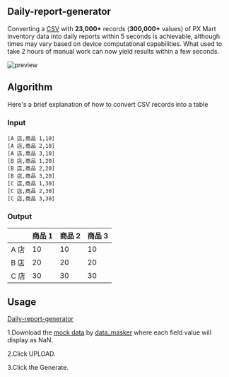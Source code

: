 ## Daily-report-generator
Converting a [CSV](https://en.wikipedia.org/wiki/Comma-separated_values) with **23,000+** records (**300,000+** values) of PX Mart inventory data into daily reports within 5 seconds is achievable, although times may vary based on device computational capabilities. What used to take 2 hours of manual work can now yield results within a few seconds.

![preview](https://github.com/chienniman/Daily-report-generator/assets/97031067/04738835-7670-4d1b-a090-16875b5d67ec)

## Algorithm
Here's a brief explanation of how to convert CSV records into a table
### Input
```
[A 店,商品 1,10] 
[A 店,商品 2,10] 
[A 店,商品 3,10] 
[B 店,商品 1,20] 
[B 店,商品 2,20] 
[B 店,商品 3,20] 
[C 店,商品 1,30] 
[C 店,商品 2,30]
[C 店,商品 3,30]
```
### Output
|  | 商品 1 | 商品 2 | 商品 3 |
| -------- | -------- | -------- | -------- |
| A  店    | 10     | 10     | 10     |
| B  店    | 20     | 20     | 20     |
| C  店    | 30     | 30     | 30     |

## Usage
[Daily-report-generator](https://www.boris.idv.tw/Daily-report-generator/)

1.Download the [mock data](https://drive.google.com/file/d/1ySFTcuM3ZS92sDCSwDlfeXwH0Dyh9nXS/view?usp=sharing) by [data_masker](https://github.com/chienniman/Daily-report-generator/tree/feat/data-obfuscation) where each field value will display as NaN.

2.Click UPLOAD.

3.Click the Generate.
